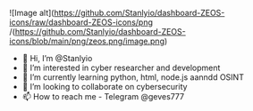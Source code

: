 ![Image alt](https://github.com/Stanlyio/dashboard-ZEOS-icons/raw/dashboard-ZEOS-icons/png
/(https://github.com/Stanlyio/dashboard-ZEOS-icons/blob/main/png/zeos.png/image.png)

- 👋 Hi, I’m @Stanlyio
- 👀 I’m interested in cyber researcher and development
- 🌱 I’m currently learning python, html, node.js aanndd OSINT
- 💞️ I’m looking to collaborate on cybersecurity
- 📫 How to reach me - Telegram @geves777


